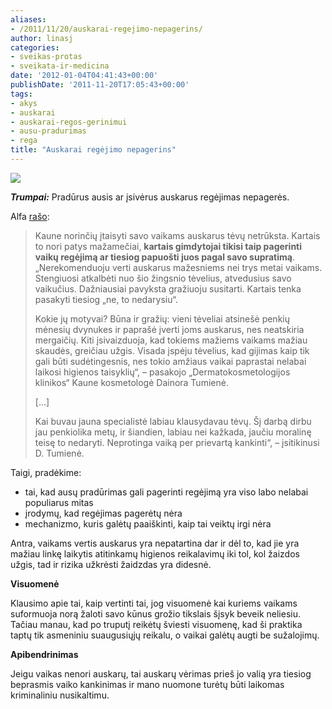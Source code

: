 ```yaml
---
aliases:
- /2011/11/20/auskarai-regejimo-nepagerins/
author: linasj
categories:
- sveikas-protas
- sveikata-ir-medicina
date: '2012-01-04T04:41:43+00:00'
publishDate: '2011-11-20T17:05:43+00:00'
tags:
- akys
- auskarai
- auskarai-regos-gerinimui
- ausu-pradurimas
- rega
title: "Auskarai regėjimo nepagerins"
---
```

![](/static/2011/11/ausu-pradurimas.jpg)

***Trumpai:*** Pradūrus ausis ar įsivėrus auskarus regėjimas nepagerės.

Alfa [rašo](http://www.alfa.lt/straipsnis/12455154/Tevai.savo.atzalas.grozio.salonuose.dailina.ir.jega=2011-09-23_18-56/):

> Kaune norinčių įtaisyti savo vaikams auskarus tėvų netrūksta. Kartais to nori patys mažamečiai, **kartais gimdytojai tikisi taip pagerinti vaikų regėjimą ar tiesiog papuošti juos pagal savo supratimą**. „Nerekomenduoju verti auskarus mažesniems nei trys metai vaikams. Stengiuosi atkalbėti nuo šio žingsnio tėvelius, atvedusius savo vaikučius. Dažniausiai pavyksta gražiuoju susitarti. Kartais tenka pasakyti tiesiog „ne, to nedarysiu“.
> 
> Kokie jų motyvai? Būna ir gražių: vieni tėveliai atsinešė penkių mėnesių dvynukes ir paprašė įverti joms auskarus, nes neatskiria mergaičių. Kiti įsivaizduoja, kad tokiems mažiems vaikams mažiau skaudės, greičiau užgis. Visada įspėju tėvelius, kad gijimas kaip tik gali būti sudėtingesnis, nes tokio amžiaus vaikai paprastai nelabai laikosi higienos taisyklių“, – pasakojo „Dermatokosmetologijos klinikos“ Kaune kosmetologė Dainora Tumienė.
> 
> [...]
> 
> Kai buvau jauna specialistė labiau klausydavau tėvų. Šį darbą dirbu jau penkiolika metų, ir šiandien, labiau nei kažkada, jaučiu moralinę teisę to nedaryti. Neprotinga vaiką per prievartą kankinti“, – įsitikinusi D. Tumienė.


Taigi, pradėkime:
* tai, kad ausų pradūrimas gali pagerinti regėjimą yra viso labo nelabai populiarus mitas
* įrodymų, kad regėjimas pagerėtų nėra
* mechanizmo, kuris galėtų paaiškinti, kaip tai veiktų irgi nėra


Antra, vaikams vertis auskarus yra nepatartina dar ir dėl to, kad jie yra mažiau linkę laikytis atitinkamų higienos reikalavimų iki tol, kol žaizdos užgis, tad ir rizika užkrėsti žaidzdas yra didesnė.

**Visuomenė**

Klausimo apie tai, kaip vertinti tai, jog visuomenė kai kuriems vaikams suformuoja norą žaloti savo kūnus grožio tikslais šįsyk beveik neliesiu. Tačiau manau, kad po truputį reikėtų šviesti visuomenę, kad ši praktika taptų tik asmeniniu suaugusiųjų reikalu, o vaikai galėtų augti be sužalojimų.

**Apibendrinimas**

Jeigu vaikas nenori auskarų, tai auskarų vėrimas prieš jo valią yra tiesiog beprasmis vaiko kankinimas ir mano nuomone turėtų būti laikomas kriminaliniu nusikaltimu.
